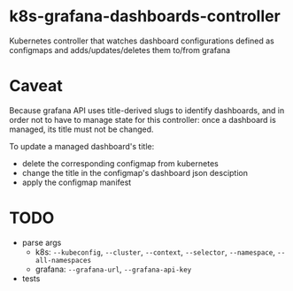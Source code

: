 # k8s-grafana-dashboards-controller

Kubernetes controller that watches dashboard configurations defined as configmaps and adds/updates/deletes them to/from grafana


# Caveat
Because grafana API uses title-derived slugs to identify dashboards, and in order not to have to manage state for this controller: 
once a dashboard is managed, its title must not be changed.

To update a managed dashboard's title: 
- delete the corresponding configmap from kubernetes
- change the title in the configmap's dashboard json desciption
- apply the configmap manifest


# TODO
- parse args
    - k8s:
    ```--kubeconfig```,
    ```--cluster```,
    ```--context```,
    ```--selector```,
    ```--namespace```,
    ```--all-namespaces```
    - grafana: 
    ```--grafana-url```,
    ```--grafana-api-key```
- tests
